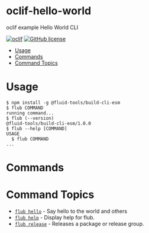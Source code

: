 oclif-hello-world
=================

oclif example Hello World CLI

[![oclif](https://img.shields.io/badge/cli-oclif-brightgreen.svg)](https://oclif.io)
[![GitHub license](https://img.shields.io/github/license/oclif/hello-world)](https://github.com/oclif/hello-world/blob/main/LICENSE)

<!-- toc -->
* [Usage](#usage)
* [Commands](#commands)
* [Command Topics](#command-topics)
<!-- tocstop -->
# Usage
<!-- usage -->
```sh-session
$ npm install -g @fluid-tools/build-cli-esm
$ flub COMMAND
running command...
$ flub (--version)
@fluid-tools/build-cli-esm/1.0.0
$ flub --help [COMMAND]
USAGE
  $ flub COMMAND
...
```
<!-- usagestop -->
# Commands
<!-- commands -->
# Command Topics

* [`flub hello`](docs/hello.md) - Say hello to the world and others
* [`flub help`](docs/help.md) - Display help for flub.
* [`flub release`](docs/release.md) - Releases a package or release group.

<!-- commandsstop -->
